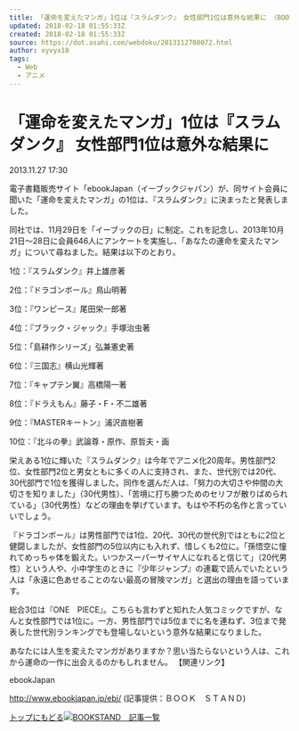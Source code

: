 ```yaml
---
title: 「運命を変えたマンガ」1位は『スラムダンク』　女性部門1位は意外な結果に 〈BOOKSTAND〉
updated: 2018-02-18 01:55:33Z
created: 2018-02-18 01:55:33Z
source: https://dot.asahi.com/webdoku/2013112700072.html
author: xyvyx10
tags:
  - Web
  - アニメ
---
```


# 「運命を変えたマンガ」1位は『スラムダンク』 女性部門1位は意外な結果に

2013.11.27 17:30

電子書籍販売サイト「ebookJapan（イーブックジャパン）が、同サイト会員に聞いた「運命を変えたマンガ」の1位は、『スラムダンク』に決まったと発表しました。

同社では、11月29日を「イーブックの日」に制定。これを記念し、2013年10月21日～28日に会員646人にアンケートを実施し、「あなたの運命を変えたマンガ」について尋ねました。結果は以下のとおり。

1位：『スラムダンク』井上雄彦著

2位：『ドラゴンボール』鳥山明著

3位：『ワンピース』尾田栄一郎著

4位：『ブラック・ジャック』手塚治虫著

5位：「島耕作シリーズ」弘兼憲史著

6位：『三国志』横山光輝著

7位：『キャプテン翼』高橋陽一著

8位：『ドラえもん』藤子・F・不二雄著

9位：『MASTERキートン』浦沢直樹著

10位：『北斗の拳』武論尊・原作、原哲夫・画

栄えある1位に輝いた『スラムダンク』は今年でアニメ化20周年。男性部門2位、女性部門2位と男女ともに多くの人に支持され、また、世代別では20代、30代部門で1位を獲得しました。同作を選んだ人は、「努力の大切さや仲間の大切さを知りました」（30代男性）、「苦境に打ち勝つためのセリフが散りばめられている」（30代男性）などの理由を挙げています。もはや不朽の名作と言っていいでしょう。

『ドラゴンボール』は男性部門では1位、20代、30代の世代別ではともに2位と健闘しましたが、女性部門の5位以内にも入れず、惜しくも2位に。「孫悟空に憧れてめっちゃ体を鍛えた。いつかスーパーサイヤ人になれると信じて」（20代男性）という人や、小中学生のときに『少年ジャンプ』の連載で読んでいたという人は「永遠に色あせることのない最高の冒険マンガ」と選出の理由を語っています。

総合3位は『ONE　PIECE』。こちらも言わずと知れた人気コミックですが、なんと女性部門では1位に。一方、男性部門では5位までに名を連ねず、3位まで発表した世代別ランキングでも登場しないという意外な結果になりました。

あなたには人生を変えたマンガがありますか？思い当たらないという人は、これから運命の一作に出会えるのかもしれません。
【関連リンク】

ebookJapan

http://www.ebookjapan.jp/ebj/
(記事提供：ＢＯＯＫ　ＳＴＡＮＤ)

[トップにもどる](https://dot.asahi.com/)![ ](../_resources/news_jp_grayline.gif)[BOOKSTAND　記事一覧](https://dot.asahi.com/webdoku/)
